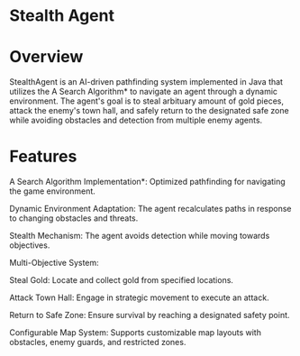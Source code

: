 # Stealth Agent

# Overview

StealthAgent is an AI-driven pathfinding system implemented in Java that utilizes the A Search Algorithm* to navigate an agent through a dynamic environment. The agent's goal is to steal arbituary amount of gold pieces, attack the enemy's town hall, and safely return to the designated safe zone while avoiding obstacles and detection from multiple enemy agents.

# Features

<bold> A Search Algorithm Implementation*:<bold> Optimized pathfinding for navigating the game environment.

Dynamic Environment Adaptation: The agent recalculates paths in response to changing obstacles and threats.

Stealth Mechanism: The agent avoids detection while moving towards objectives.

Multi-Objective System:

Steal Gold: Locate and collect gold from specified locations.

Attack Town Hall: Engage in strategic movement to execute an attack.

Return to Safe Zone: Ensure survival by reaching a designated safety point.

Configurable Map System: Supports customizable map layouts with obstacles, enemy guards, and restricted zones.
